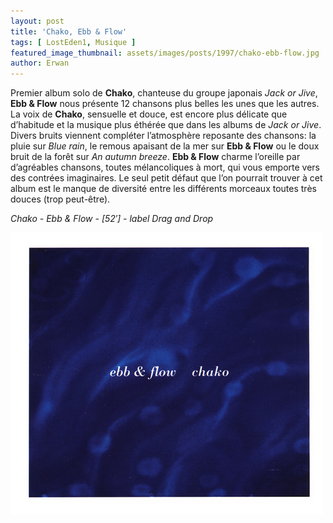 ```yaml
---
layout: post
title: 'Chako, Ebb & Flow'
tags: [ LostEden1, Musique ]
featured_image_thumbnail: assets/images/posts/1997/chako-ebb-flow.jpg
author: Erwan
---
```


Premier album solo de **Chako**, chanteuse du groupe japonais *Jack or Jive*, **Ebb & Flow** nous présente 12 chansons plus belles les unes que les autres. La voix de **Chako**, sensuelle et douce, est encore plus délicate que d’habitude et la musique plus éthérée que dans les albums de *Jack or Jive*. Divers bruits viennent compléter l’atmosphère reposante des chansons: la pluie sur *Blue rain*, le remous apaisant de la mer sur **Ebb & Flow** ou le doux bruit de la forêt sur *An autumn breeze*. **Ebb & Flow** charme l’oreille par d’agréables chansons, toutes mélancoliques à mort, qui vous emporte vers des contrées imaginaires. Le seul petit défaut que l’on pourrait trouver à cet album est le manque de diversité entre les différents morceaux toutes très douces (trop peut-être).

*Chako - Ebb & Flow - [52′] - label Drag and Drop*

![Ebb & Flow](assets/images/posts/1997/chako-ebb-flow.jpg) 
